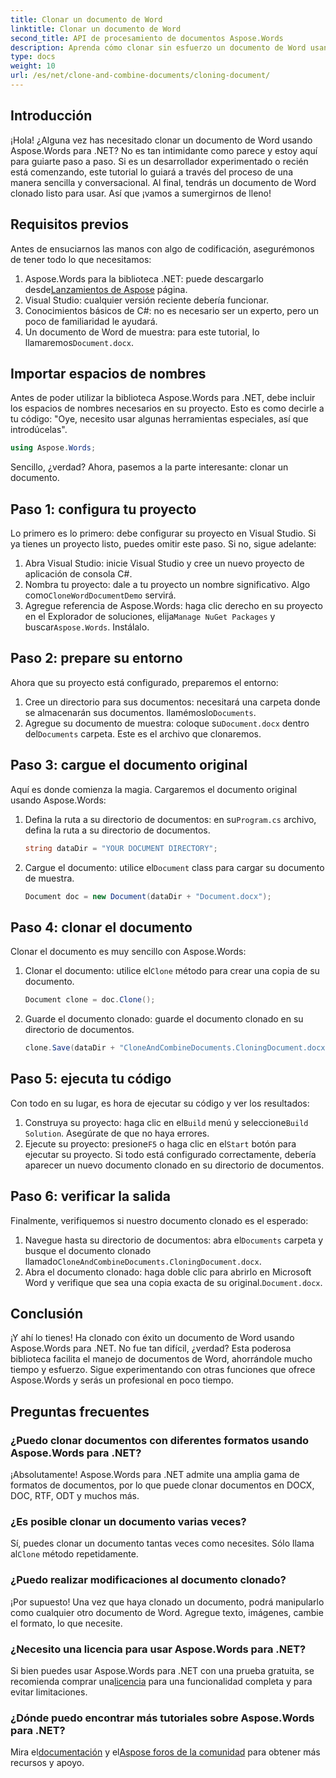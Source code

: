 ```yaml
---
title: Clonar un documento de Word
linktitle: Clonar un documento de Word
second_title: API de procesamiento de documentos Aspose.Words
description: Aprenda cómo clonar sin esfuerzo un documento de Word usando Aspose.Words para .NET con nuestra guía paso a paso. Perfecto tanto para principiantes como para desarrolladores experimentados.
type: docs
weight: 10
url: /es/net/clone-and-combine-documents/cloning-document/
---
```

## Introducción

¡Hola! ¿Alguna vez has necesitado clonar un documento de Word usando Aspose.Words para .NET? No es tan intimidante como parece y estoy aquí para guiarte paso a paso. Si es un desarrollador experimentado o recién está comenzando, este tutorial lo guiará a través del proceso de una manera sencilla y conversacional. Al final, tendrás un documento de Word clonado listo para usar. Así que ¡vamos a sumergirnos de lleno!

## Requisitos previos

Antes de ensuciarnos las manos con algo de codificación, asegurémonos de tener todo lo que necesitamos:

1.  Aspose.Words para la biblioteca .NET: puede descargarlo desde[Lanzamientos de Aspose](https://releases.aspose.com/words/net/) página.
2. Visual Studio: cualquier versión reciente debería funcionar.
3. Conocimientos básicos de C#: no es necesario ser un experto, pero un poco de familiaridad le ayudará.
4.  Un documento de Word de muestra: para este tutorial, lo llamaremos`Document.docx`.

## Importar espacios de nombres

Antes de poder utilizar la biblioteca Aspose.Words para .NET, debe incluir los espacios de nombres necesarios en su proyecto. Esto es como decirle a tu código: "Oye, necesito usar algunas herramientas especiales, así que introdúcelas".

```csharp
using Aspose.Words;
```

Sencillo, ¿verdad? Ahora, pasemos a la parte interesante: clonar un documento.

## Paso 1: configura tu proyecto

Lo primero es lo primero: debe configurar su proyecto en Visual Studio. Si ya tienes un proyecto listo, puedes omitir este paso. Si no, sigue adelante:

1. Abra Visual Studio: inicie Visual Studio y cree un nuevo proyecto de aplicación de consola C#.
2.  Nombra tu proyecto: dale a tu proyecto un nombre significativo. Algo como`CloneWordDocumentDemo` servirá.
3.  Agregue referencia de Aspose.Words: haga clic derecho en su proyecto en el Explorador de soluciones, elija`Manage NuGet Packages` y buscar`Aspose.Words`. Instálalo.

## Paso 2: prepare su entorno

Ahora que su proyecto está configurado, preparemos el entorno:

1.  Cree un directorio para sus documentos: necesitará una carpeta donde se almacenarán sus documentos. llamémoslo`Documents`.
2.  Agregue su documento de muestra: coloque su`Document.docx` dentro del`Documents` carpeta. Este es el archivo que clonaremos.

## Paso 3: cargue el documento original

Aquí es donde comienza la magia. Cargaremos el documento original usando Aspose.Words:

1.  Defina la ruta a su directorio de documentos: en su`Program.cs` archivo, defina la ruta a su directorio de documentos.
   
    ```csharp
    string dataDir = "YOUR DOCUMENT DIRECTORY";
    ```

2.  Cargue el documento: utilice el`Document` class para cargar su documento de muestra.

    ```csharp
    Document doc = new Document(dataDir + "Document.docx");
    ```

## Paso 4: clonar el documento

Clonar el documento es muy sencillo con Aspose.Words:

1.  Clonar el documento: utilice el`Clone` método para crear una copia de su documento.

    ```csharp
    Document clone = doc.Clone();
    ```

2. Guarde el documento clonado: guarde el documento clonado en su directorio de documentos.

    ```csharp
    clone.Save(dataDir + "CloneAndCombineDocuments.CloningDocument.docx");
    ```

## Paso 5: ejecuta tu código

Con todo en su lugar, es hora de ejecutar su código y ver los resultados:

1. Construya su proyecto: haga clic en el`Build` menú y seleccione`Build Solution`. Asegúrate de que no haya errores.
2.  Ejecute su proyecto: presione`F5` o haga clic en el`Start` botón para ejecutar su proyecto. Si todo está configurado correctamente, debería aparecer un nuevo documento clonado en su directorio de documentos.

## Paso 6: verificar la salida

Finalmente, verifiquemos si nuestro documento clonado es el esperado:

1.  Navegue hasta su directorio de documentos: abra el`Documents` carpeta y busque el documento clonado llamado`CloneAndCombineDocuments.CloningDocument.docx`.
2.  Abra el documento clonado: haga doble clic para abrirlo en Microsoft Word y verifique que sea una copia exacta de su original.`Document.docx`.

## Conclusión

¡Y ahí lo tienes! Ha clonado con éxito un documento de Word usando Aspose.Words para .NET. No fue tan difícil, ¿verdad? Esta poderosa biblioteca facilita el manejo de documentos de Word, ahorrándole mucho tiempo y esfuerzo. Sigue experimentando con otras funciones que ofrece Aspose.Words y serás un profesional en poco tiempo.

## Preguntas frecuentes

### ¿Puedo clonar documentos con diferentes formatos usando Aspose.Words para .NET?

¡Absolutamente! Aspose.Words para .NET admite una amplia gama de formatos de documentos, por lo que puede clonar documentos en DOCX, DOC, RTF, ODT y muchos más.

### ¿Es posible clonar un documento varias veces?

 Sí, puedes clonar un documento tantas veces como necesites. Sólo llama al`Clone` método repetidamente.

### ¿Puedo realizar modificaciones al documento clonado?

¡Por supuesto! Una vez que haya clonado un documento, podrá manipularlo como cualquier otro documento de Word. Agregue texto, imágenes, cambie el formato, lo que necesite.

### ¿Necesito una licencia para usar Aspose.Words para .NET?

 Si bien puedes usar Aspose.Words para .NET con una prueba gratuita, se recomienda comprar una[licencia](https://purchase.aspose.com/buy) para una funcionalidad completa y para evitar limitaciones.

### ¿Dónde puedo encontrar más tutoriales sobre Aspose.Words para .NET?

 Mira el[documentación](https://reference.aspose.com/words/net/) y el[Aspose foros de la comunidad](https://forum.aspose.com/c/words/8) para obtener más recursos y apoyo.